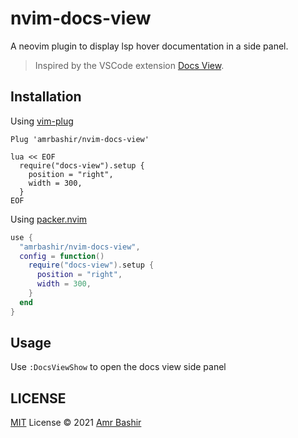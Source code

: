 # nvim-docs-view

A neovim plugin to display lsp hover documentation in a side panel.
> Inspired by the VSCode extension [Docs View](https://marketplace.visualstudio.com/items?itemName=bierner.docs-view).

## Installation

Using [vim-plug](https://github.com/junegunn/vim-plug)

```viml
Plug 'amrbashir/nvim-docs-view'

lua << EOF
  require("docs-view").setup {
    position = "right",
    width = 300,
  }
EOF
```

Using [packer.nvim](https://github.com/wbthomason/packer.nvim)

```lua
use {
  "amrbashir/nvim-docs-view",
  config = function()
    require("docs-view").setup {
      position = "right",
      width = 300,
    }
  end
}
```

## Usage

Use `:DocsViewShow` to open the docs view side panel

## LICENSE

[MIT](./LICENSE) License © 2021 [Amr Bashir](https://github.com/amrbashir)
